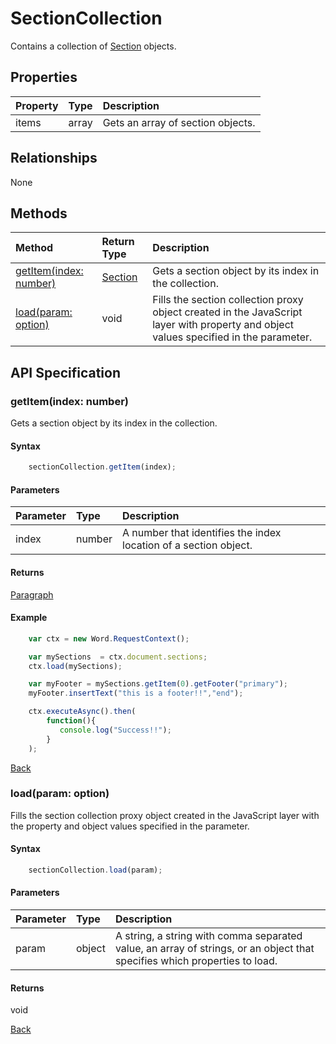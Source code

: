 # SectionCollection
Contains a collection of [Section](section.md) objects.

## Properties

| Property         | Type    |Description|
|:-----------------|:--------|:----------|
|items|  array | Gets an array of section objects. |


## Relationships
None  

## Methods

| Method     | Return Type    |Description|
|:-----------------|:--------|:----------|
|[getItem(index: number)](#getitemindex-number)| [Section](section.md)  | Gets a section object by its index in the collection. |
|[load(param: option)](#loadparam-option)|void|Fills the section collection proxy object created in the JavaScript layer with property and object values specified in the parameter.|



## API Specification

### getItem(index: number)

Gets a section object by its index in the collection.

#### Syntax
```js
    sectionCollection.getItem(index);
```
#### Parameters

| Parameter       | Type    |Description|
|:---------------|:--------|:----------|
|index|number|  A number that identifies the index location of a section object.  |

#### Returns

[Paragraph](paragraph.md)  


#### Example
```js
    var ctx = new Word.RequestContext();

    var mySections  = ctx.document.sections;
    ctx.load(mySections);

    var myFooter = mySections.getItem(0).getFooter("primary");
    myFooter.insertText("this is a footer!!","end");

    ctx.executeAsync().then(
        function(){
           console.log("Success!!");
        }
    );
```

[Back](#methods)

### load(param: option)
Fills the section collection proxy object created in the JavaScript layer with the property and object values specified in the parameter.

#### Syntax
```js
    sectionCollection.load(param);
```

#### Parameters
| Parameter       | Type    |Description|
|:---------------|:--------|:----------|
|param|object| A string, a string with comma separated value, an array of strings, or an object that specifies which properties to load.  |

#### Returns
void

[Back](#methods)